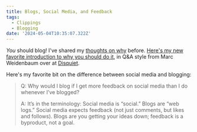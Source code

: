 ```yaml
---
title: Blogs, Social Media, and Feedback
tags:
  - Clippings
  - Blogging
date: '2024-05-04T10:35:07.322Z'
---
```


_You_ should blog! I've shared my [thoughts on why](findyourpeople) before. [Here's my new favorite introduction to why you should do it](https://disquiet.com/2021/04/10/q-why-blog-a-blogs-are-great/), in Q&A style from Marc Weidenbaum over at [Disquiet](https://disquiet.com/).

Here's my favorite bit on the difference between social media and blogging:

> Q: Why would I blog if I get more feedback on social media than I do whenever I’ve blogged?
>
> A: It’s in the terminology: Social media is “social.” Blogs are “web logs.” Social media expects feedback (not just comments, but likes and follows). Blogs are you getting your ideas down; feedback is a byproduct, not a goal.
